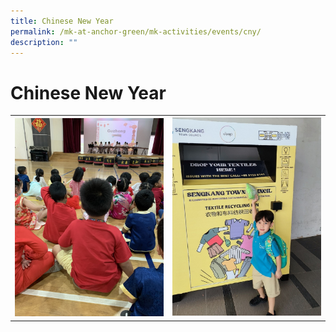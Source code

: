 ```yaml
---
title: Chinese New Year
permalink: /mk-at-anchor-green/mk-activities/events/cny/
description: ""
---
```

# Chinese New Year


<table><tbody>
<tr>
<th><img src="/images/MK/Events/cny/1-1%20cny.jpg" style="width:100%"></th>
<td><img src="/images/MK/Events/Earth%20Day/2-5%20earth%20day.jpg" style="width:100%"></td>
</tr>
</tbody></table>